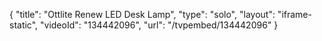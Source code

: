 {
    "title": "Ottlite Renew LED Desk Lamp",
    "type": "solo",
    "layout": "iframe-static",
    "videoId": "134442096",
    "url": "\/tvpembed\/134442096"
}